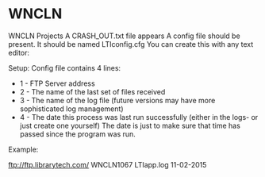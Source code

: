 # WNCLN
WNCLN Projects
A CRASH_OUT.txt file appears
A config file should be present. It should be named LTIconfig.cfg You can create this with any text editor:

Setup: Config file contains 4 lines:
 * 1 - FTP Server address
 * 2 - The name of the last set of files received
 * 3 - The name of the log file (future versions may have more sophisticated log management)
 * 4 - The date this process was last run successfully (either in the logs- or just create one yourself)
 The date is just to make sure that time has passed since the program was run.

Example:

ftp://ftp.librarytech.com/
WNCLN1067
LTIapp.log
11-02-2015
